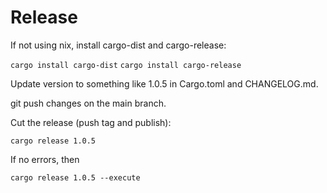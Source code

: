 # Release

If not using nix, install cargo-dist and cargo-release:

`cargo install cargo-dist`
`cargo install cargo-release`

Update version to something like 1.0.5 in Cargo.toml and CHANGELOG.md.

git push changes on the main branch.

Cut the release (push tag and publish):

`cargo release 1.0.5`

If no errors, then

`cargo release 1.0.5 --execute`

